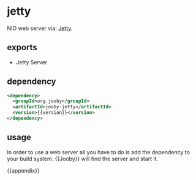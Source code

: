 # jetty

NIO web server via: [Jetty](https://www.eclipse.org/jetty).

## exports

* Jetty Server

## dependency

```xml
<dependency>
  <groupId>org.jooby</groupId>
  <artifactId>jooby-jetty</artifactId>
  <version>{{version}}</version>
</dependency>
```

## usage

In order to use a web server all you have to do is add the dependency to your build system.
{{Jooby}} will find the server and start it.


{{appendix}}
